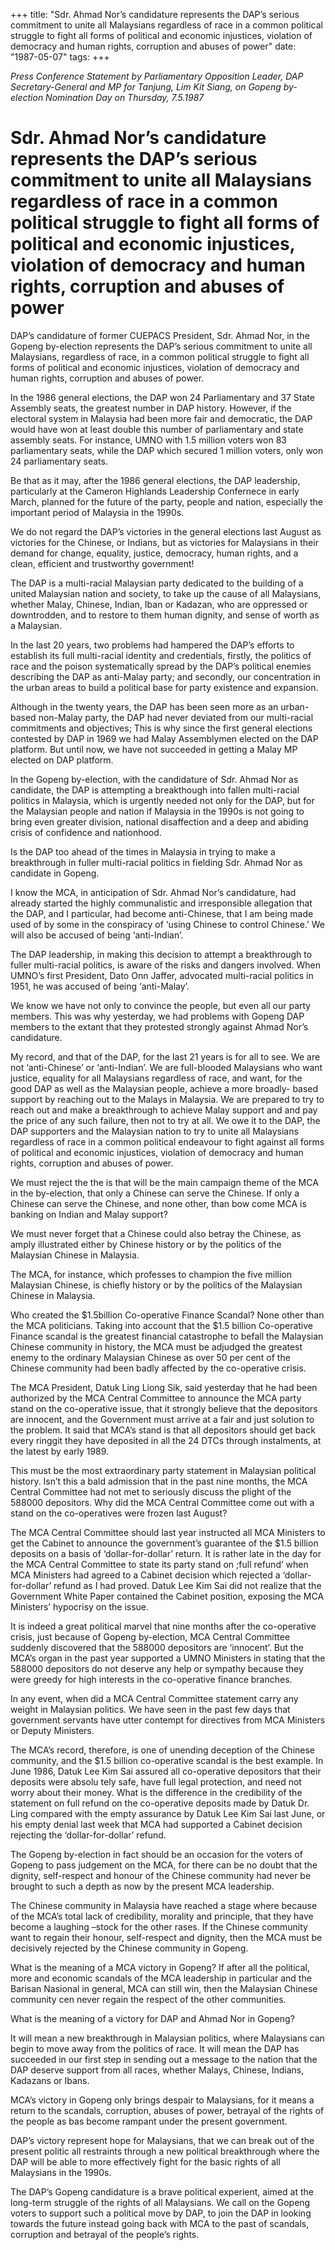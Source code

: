 +++ 
title: "Sdr. Ahmad Nor’s candidature represents the DAP’s serious commitment to unite all Malaysians regardless of race in a common political struggle to fight all forms of political and economic injustices, violation of democracy and human rights, corruption and abuses of power"
date: "1987-05-07"
tags:
+++

_Press Conference Statement by Parliamentary Opposition Leader, DAP Secretary-General and MP for Tanjung, Lim Kit Siang, on Gopeng by-election Nomination Day on Thursday, 7.5.1987_	

# Sdr. Ahmad Nor’s candidature represents the DAP’s serious commitment to unite all Malaysians regardless of race in a common political struggle to fight all forms of political and economic injustices, violation of democracy and human rights, corruption and abuses of power		

DAP’s candidature of former CUEPACS President, Sdr. Ahmad Nor, in the Gopeng by-election represents the DAP’s serious commitment to unite all Malaysians, regardless of race, in a common political struggle to fight all forms of political and economic injustices, violation of democracy and human rights, corruption and abuses of power.</u>

In the 1986 general elections, the DAP won 24 Parliamentary and 37 State Assembly seats, the greatest number in DAP history. However, if the electoral system in Malaysia had been more fair and democratic, the DAP would have won at least double this number of parliamentary and state assembly seats. For instance, UMNO with 1.5 million voters won 83 parliamentary seats, while the DAP which secured 1 million voters, only won 24 parliamentary seats.

Be that as it may, after the 1986 general elections, the DAP leadership, particularly at the Cameron Highlands Leadership Confernece in early March, planned for the future of the party, people and nation, especially the important period of Malaysia in the 1990s.

We do not regard the DAP’s victories in the general elections last August as victories for the Chinese, or Indians, but as victories for Malaysians in their demand for change, equality, justice, democracy, human rights, and a clean, efficient and trustworthy government!

The DAP is a multi-racial Malaysian party dedicated to the building of a united Malaysian nation and society, to take up the cause of all Malaysians, whether Malay, Chinese, Indian, Iban or Kadazan, who are oppressed or downtrodden, and to restore to them human dignity, and sense of worth as a Malaysian.

In the last 20 years, two problems had hampered the DAP’s efforts to establish its full multi-racial identity and credentials, firstly, the politics of race and the poison systematically spread by the DAP’s political enemies describing the DAP as anti-Malay party; and secondly, our concentration in the urban areas to build a political base for party existence and expansion.

Although in the twenty years, the DAP has been seen more as an urban-based non-Malay party, the DAP had never deviated from our multi-racial commitments and objectives; This is why since the first general elections contested by DAP in 1969 we had Malay Assemblymen elected on the DAP platform. But until now, we have not succeeded in getting a Malay MP elected on DAP platform.

In the Gopeng by-election, with the candidature of Sdr. Ahmad Nor as candidate, the DAP is attempting a breakthough into fallen multi-racial politics in Malaysia, which is urgently needed not only for the DAP, but for the Malaysian people and nation if Malaysia in the 1990s is not going to bring even greater division, national disaffection and a deep and abiding crisis of confidence and nationhood.

Is the DAP too ahead of the times in Malaysia in trying to make a breakthrough in fuller multi-racial politics in fielding Sdr. Ahmad Nor as candidate in Gopeng.

I know the MCA, in anticipation of Sdr. Ahmad Nor’s candidature, had already started the highly communalistic and irresponsible allegation that the DAP, and I particular, had become anti-Chinese, that I am being made used of by some in the conspiracy of ‘using Chinese to control Chinese.’ We will also be accused of being ‘anti-Indian’.

The DAP leadership, in making this decision to attempt a breakthrough to fuller multi-racial politics, is aware of the risks and dangers involved. When UMNO’s first President, Dato Onn Jaffer, advocated multi-racial politics in 1951, he was accused of being ‘anti-Malay’.

We know we have not only to convince the people, but even all our party members. This was why yesterday, we had problems with Gopeng DAP members to the extant that they protested strongly against Ahmad Nor’s candidature.

My record, and that of the DAP, for the last 21 years is for all to see. We are not ‘anti-Chinese’ or ‘anti-Indian’. We are full-blooded Malaysians who want justice, equality for all Malaysians regardless of race, and want, for the good DAP as well as the Malaysian people, achieve a more broadly- based support by reaching out to the Malays in Malaysia. We are prepared to try to reach out and make a breakthrough to achieve Malay support and and pay the price of any such failure, then not to try at all. We owe it to the DAP, the DAP supporters and the Malaysian nation to try to unite all Malaysians regardless of race in a common political endeavour to fight against all forms of political and economic injustices, violation of democracy and human rights, corruption and abuses of power.

We must reject the the is that will be the main campaign theme of the MCA in the by-election, that only a Chinese can serve the Chinese. If only a  Chinese can serve the Chinese, and none other, than bow come MCA is banking on Indian and Malay support?

We must never forget that a Chinese could also betray the Chinese, as amply illustrated either by Chinese history or by the politics of the Malaysian Chinese in Malaysia.

The MCA, for instance, which professes to champion the five million Malaysian Chinese, is chiefly history or by the politics of the Malaysian Chinese in Malaysia.

Who created the $1.5billion Co-operative Finance Scandal? None other than the MCA politicians. Taking into account that the $1.5 billion Co-operative Finance scandal is the greatest financial catastrophe to befall the Malaysian Chinese community in history, the MCA must be adjudged the greatest enemy to the ordinary Malaysian Chinese as over 50 per cent of the Chinese community had been badly affected by the co-operative crisis.

The MCA President, Datuk Ling Liong Sik, said yesterday that he had been authorized by the MCA Central Committee to announce the MCA party stand on the co-operative issue, that it strongly believe that the depositors are innocent, and the Government must arrive at a fair and just solution to the problem. It said that MCA’s stand is that all depositors should get back every ringgit they have deposited in all the 24 DTCs through instalments, at the latest by early 1989.

This must be the most extraordinary party statement in Malaysian political history. Isn’t this a bald admission that in the past nine months, the MCA Central Committee had not met to seriously discuss the plight of the 588000 depositors. Why did the MCA Central Committee come out with a stand on the co-operatives were frozen last August?

The MCA Central Committee should last year instructed all MCA Ministers to get the Cabinet to announce the government’s guarantee of the $1.5 billion deposits on a basis of ‘dollar-for-dollar’ return. It is rather late in the day for the MCA Central Committee to state its party stand on ;full refund’ when MCA Ministers had agreed to a Cabinet decision which rejected a ‘dollar-for-dollar’ refund as I had proved. Datuk Lee Kim Sai did not realize that the Government White Paper contained the Cabinet position, exposing the MCA Ministers’ hypocrisy on the issue.

It is indeed a great political marvel that nine months after the co-operative crisis, just because of Gopeng by-election, MCA Central Committee suddenly discovered that the 588000 depositors are ‘innocent’. But the MCA’s organ in the past year supported a UMNO Ministers in stating that the 588000 depositors do not deserve any help or sympathy because they were greedy for high interests in the co-operative finance branches.

In any event, when did a MCA Central Committee statement carry any weight in Malaysian politics. We have seen in the past few days that government servants have utter contempt for directives from MCA Ministers or Deputy Ministers.

The MCA’s record, therefore, is one of unending deception of the Chinese community, and the $1.5 billion co-operative scandal is the best example. In June 1986, Datuk Lee Kim Sai assured all co-operative depositors that their deposits were absolu tely safe, have full legal protection, and need not worry about their money. What is the difference in the credibility of the statement on full refund on the co-operative deposits made by Datuk Dr. Ling compared with the empty assurance by Datuk Lee Kim Sai last June, or his empty denial last week that MCA had supported a Cabinet decision rejecting the ‘dollar-for-dollar’ refund.

The Gopeng by-election in fact should be an occasion for the voters of Gopeng to pass judgement on the MCA, for there can be no doubt that the dignity, self-respect and honour of the Chinese community had never be brought to such a depth as now by the present MCA leadership.

The Chinese community in Malaysia have reached a stage where because of the MCA’s total lack of credibility, morality and principle, that they have become a laughing –stock for the other rases. If the Chinese community want to regain their honour, self-respect and dignity, then the MCA must be decisively rejected by the Chinese community in Gopeng.

What is the meaning of a MCA victory in Gopeng? If after all the political, more and economic scandals of the MCA leadership in particular and the Barisan Nasional in general, MCA can still win, then the Malaysian Chinese community cen never regain the respect of the other communities.

What is the meaning of a victory for DAP and Ahmad Nor in Gopeng?

It will mean a new breakthrough in Malaysian politics, where Malaysians can begin to move away from the politics of race. It will mean the DAP has succeeded in our first step in sending out a message to the nation that the DAP deserve support from all races, whether Malays, Chinese, Indians, Kadazans or Ibans.

MCA’s victory in Gopeng only brings despair to Malaysians, for it means a return to the scandals, corruption, abuses of power, betrayal of the rights of the people as bas become rampant under the present government.

DAP’s victory represent hope for Malaysians, that we can break out of the present politic all restraints through a new political breakthrough where the DAP will be able to more effectively fight for the basic rights of all Malaysians in the 1990s.

The DAP’s Gopeng candidature is a brave political experient, aimed at the long-term struggle of the rights of all Malaysians. We call on the Gopeng voters to support such a political move by DAP, to join the DAP in looking towards the future instead going back with MCA to the past of scandals, corruption and betrayal of the people’s rights.
 
